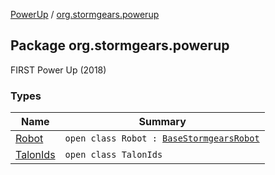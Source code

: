 [PowerUp](../index.md) / [org.stormgears.powerup](./index.md)

## Package org.stormgears.powerup

FIRST Power Up (2018)

### Types

| Name | Summary |
|---|---|
| [Robot](-robot/index.md) | `open class Robot : `[`BaseStormgearsRobot`](../org.stormgears.utils/-base-stormgears-robot/index.md) |
| [TalonIds](-talon-ids/index.md) | `open class TalonIds` |

